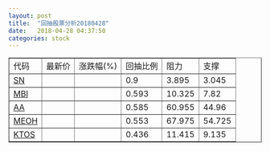```yaml
---
layout: post
title:  "回抽股票分析20180428"
date:   2018-04-28 04:37:50
categories: stock
---
```

<script type="text/javascript">
var stockList = []
stockList.push('gb_sn');
stockList.push('gb_mbi');
stockList.push('gb_aa');
stockList.push('gb_meoh');
stockList.push('gb_ktos');
</script>
<table border="1">
 <tr>
 <td>代码</td>
 <td>最新价</td>
 <td>涨跌幅(%)</td>
 <td>回抽比例</td>
 <td>阻力</td>
 <td>支撑</td>
</tr>
  <tr id="sn">
  <td><a href="http://stock.finance.sina.com.cn/usstock/quotes/SN.html" target="_blank">SN</a></td><td></td><td></td><td>0.9</td><td>3.895</td><td>3.045</td></tr>
  <tr id="mbi">
  <td><a href="http://stock.finance.sina.com.cn/usstock/quotes/MBI.html" target="_blank">MBI</a></td><td></td><td></td><td>0.593</td><td>10.325</td><td>7.82</td></tr>
  <tr id="aa">
  <td><a href="http://stock.finance.sina.com.cn/usstock/quotes/AA.html" target="_blank">AA</a></td><td></td><td></td><td>0.585</td><td>60.955</td><td>44.96</td></tr>
  <tr id="meoh">
  <td><a href="http://stock.finance.sina.com.cn/usstock/quotes/MEOH.html" target="_blank">MEOH</a></td><td></td><td></td><td>0.553</td><td>67.975</td><td>54.725</td></tr>
  <tr id="ktos">
  <td><a href="http://stock.finance.sina.com.cn/usstock/quotes/KTOS.html" target="_blank">KTOS</a></td><td></td><td></td><td>0.436</td><td>11.415</td><td>9.135</td></tr>
</table>
